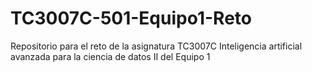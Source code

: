 # TC3007C-501-Equipo1-Reto
Repositorio para el reto de la asignatura TC3007C Inteligencia artificial avanzada para la ciencia de datos II del Equipo 1
